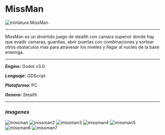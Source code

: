 # MissMan
![miniatura MissMan](https://user-images.githubusercontent.com/22348284/113366643-2f86aa80-9330-11eb-9c07-8e10dc251b95.jpg)
***
MissMan es un divertido juego de stealth con camara superior donde hay que evadir camaras, guardias, abrir puertas con combinaciones y sortear otros obstaculos mas para atravesar los niveles y llegar al nucleo de la base enemiga.
***
***Engine:*** Godot v3.0

***Lenguaje:*** GDScript

***Plataforma:*** PC

***Genero:*** Stealth
***
### ***Imagenes***
![missman](https://user-images.githubusercontent.com/22348284/113367010-4c6fad80-9331-11eb-883c-65d069a49bde.png)
![missman2](https://user-images.githubusercontent.com/22348284/113367026-55607f00-9331-11eb-936f-5cd3b140999d.png)
![missman3](https://user-images.githubusercontent.com/22348284/113367030-572a4280-9331-11eb-98f1-880c27e51d1a.png)
![missman4](https://user-images.githubusercontent.com/22348284/113367032-585b6f80-9331-11eb-814a-e6ab08ed00bb.png)
![missman5](https://user-images.githubusercontent.com/22348284/113367033-598c9c80-9331-11eb-8bd7-4776b656f31f.png)
![missman6](https://user-images.githubusercontent.com/22348284/113367034-598c9c80-9331-11eb-9220-e6f86e14e524.png)
![missman7](https://user-images.githubusercontent.com/22348284/113367035-5abdc980-9331-11eb-962e-31599e99fb06.png)
